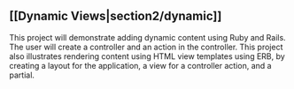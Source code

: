 ## [[Dynamic Views|section2/dynamic]]

This project will demonstrate adding dynamic content using Ruby and Rails. The user will create a controller and an action in the controller.  This project also illustrates rendering content using HTML view templates using ERB, by creating a layout for the application, a view for a controller action, and a partial.



